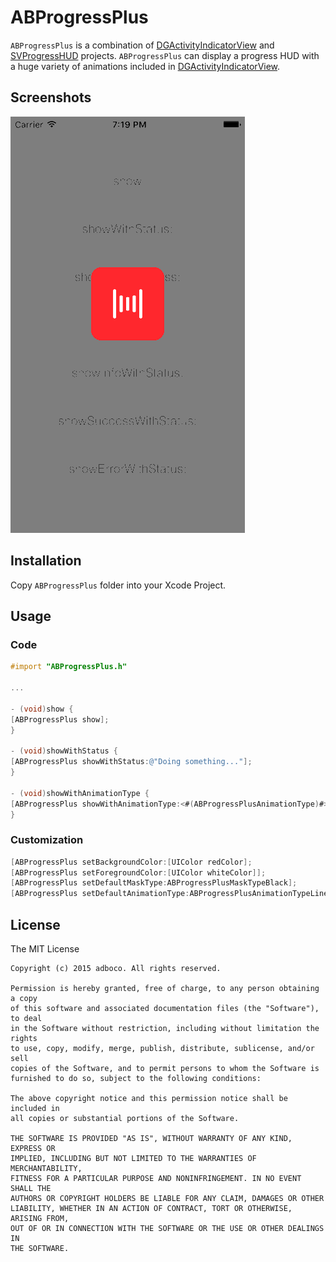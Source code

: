 # ABProgressPlus
`ABProgressPlus` is a combination of [DGActivityIndicatorView](https://github.com/gontovnik/DGActivityIndicatorView) and [SVProgressHUD](https://github.com/SVProgressHUD/SVProgressHUD) projects. `ABProgressPlus` can display a progress HUD with a huge variety of animations included in [DGActivityIndicatorView](https://github.com/gontovnik/DGActivityIndicatorView).

## Screenshots
![ScreenShot](/images/demo.gif)

## Installation
Copy ```ABProgressPlus``` folder into your Xcode Project.

## Usage
### Code
``` objective-c
#import "ABProgressPlus.h"

...

- (void)show {
[ABProgressPlus show];
}

- (void)showWithStatus {
[ABProgressPlus showWithStatus:@"Doing something..."];
}

- (void)showWithAnimationType {
[ABProgressPlus showWithAnimationType:<#(ABProgressPlusAnimationType)#>];
}
```
### Customization
```objective-c
[ABProgressPlus setBackgroundColor:[UIColor redColor];
[ABProgressPlus setForegroundColor:[UIColor whiteColor]];
[ABProgressPlus setDefaultMaskType:ABProgressPlusMaskTypeBlack];
[ABProgressPlus setDefaultAnimationType:ABProgressPlusAnimationTypeLineScalePulseOutRapid];
```

## License
The MIT License
```
Copyright (c) 2015 adboco. All rights reserved.

Permission is hereby granted, free of charge, to any person obtaining a copy
of this software and associated documentation files (the "Software"), to deal
in the Software without restriction, including without limitation the rights
to use, copy, modify, merge, publish, distribute, sublicense, and/or sell
copies of the Software, and to permit persons to whom the Software is
furnished to do so, subject to the following conditions:

The above copyright notice and this permission notice shall be included in
all copies or substantial portions of the Software.

THE SOFTWARE IS PROVIDED "AS IS", WITHOUT WARRANTY OF ANY KIND, EXPRESS OR
IMPLIED, INCLUDING BUT NOT LIMITED TO THE WARRANTIES OF MERCHANTABILITY,
FITNESS FOR A PARTICULAR PURPOSE AND NONINFRINGEMENT. IN NO EVENT SHALL THE
AUTHORS OR COPYRIGHT HOLDERS BE LIABLE FOR ANY CLAIM, DAMAGES OR OTHER
LIABILITY, WHETHER IN AN ACTION OF CONTRACT, TORT OR OTHERWISE, ARISING FROM,
OUT OF OR IN CONNECTION WITH THE SOFTWARE OR THE USE OR OTHER DEALINGS IN
THE SOFTWARE.
```